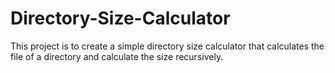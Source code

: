 # Directory-Size-Calculator
This project is to create a simple directory size calculator that calculates the file of a directory and calculate the size recursively.
